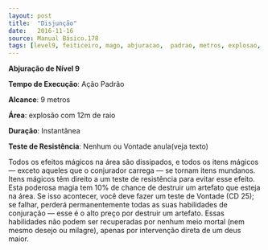 ```yaml
---
layout: post
title:  "Disjunção"
date:   2016-11-16
source: Manual Básico.178
tags: [level9, feiticeiro, mago, abjuracao,  padrao, metros, explosao, instantanea, vontade, anula, nenhum]
---
```


**Abjuração de Nível 9**

**Tempo de Execução**: Ação Padrão

**Alcance**: 9 metros

**Área**: explosão com 12m de raio

**Duração**: Instantânea

**Teste de Resistência**: Nenhum ou Vontade anula(veja texto)

Todos os efeitos mágicos na área são dissipados, e todos os itens mágicos — exceto aqueles que o conjurador carrega — se tornam itens mundanos. Itens mágicos têm direito a um teste de resistência para evitar esse efeito.
Esta poderosa magia tem 10% de chance de destruir um artefato que esteja na área. Se isso acontecer, você deve fazer um teste de Vontade (CD 25); se falhar, perderá permanentemente todas as suas habilidades de conjuração — esse é o alto preço por destruir um artefato. Essas habilidades não podem ser recuperadas por nenhum meio mortal (nem mesmo desejo ou milagre), apenas por intervenção direta de um deus maior.